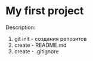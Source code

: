 # My first project


Description:


1. git init - создания репозитов
2. create - README.md
3. create - .gitignore